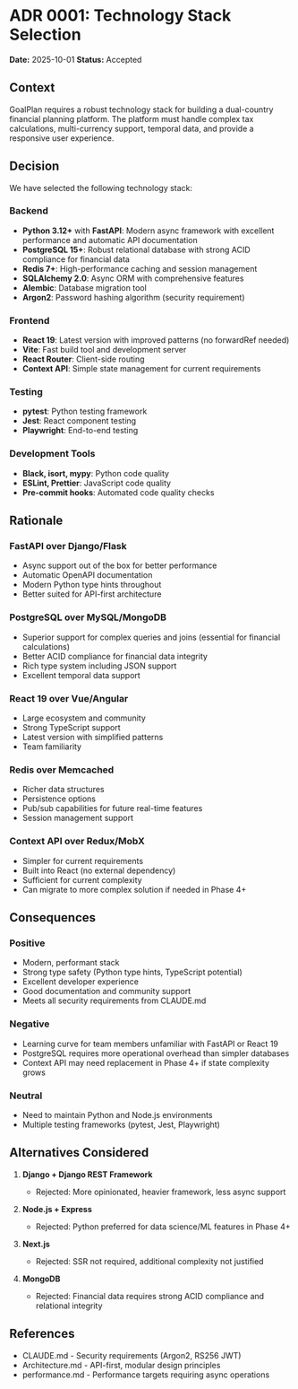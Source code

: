 # ADR 0001: Technology Stack Selection

**Date:** 2025-10-01
**Status:** Accepted

## Context

GoalPlan requires a robust technology stack for building a dual-country financial planning platform. The platform must handle complex tax calculations, multi-currency support, temporal data, and provide a responsive user experience.

## Decision

We have selected the following technology stack:

### Backend
- **Python 3.12+** with **FastAPI**: Modern async framework with excellent performance and automatic API documentation
- **PostgreSQL 15+**: Robust relational database with strong ACID compliance for financial data
- **Redis 7+**: High-performance caching and session management
- **SQLAlchemy 2.0**: Async ORM with comprehensive features
- **Alembic**: Database migration tool
- **Argon2**: Password hashing algorithm (security requirement)

### Frontend
- **React 19**: Latest version with improved patterns (no forwardRef needed)
- **Vite**: Fast build tool and development server
- **React Router**: Client-side routing
- **Context API**: Simple state management for current requirements

### Testing
- **pytest**: Python testing framework
- **Jest**: React component testing
- **Playwright**: End-to-end testing

### Development Tools
- **Black, isort, mypy**: Python code quality
- **ESLint, Prettier**: JavaScript code quality
- **Pre-commit hooks**: Automated code quality checks

## Rationale

### FastAPI over Django/Flask
- Async support out of the box for better performance
- Automatic OpenAPI documentation
- Modern Python type hints throughout
- Better suited for API-first architecture

### PostgreSQL over MySQL/MongoDB
- Superior support for complex queries and joins (essential for financial calculations)
- Better ACID compliance for financial data integrity
- Rich type system including JSON support
- Excellent temporal data support

### React 19 over Vue/Angular
- Large ecosystem and community
- Strong TypeScript support
- Latest version with simplified patterns
- Team familiarity

### Redis over Memcached
- Richer data structures
- Persistence options
- Pub/sub capabilities for future real-time features
- Session management support

### Context API over Redux/MobX
- Simpler for current requirements
- Built into React (no external dependency)
- Sufficient for current complexity
- Can migrate to more complex solution if needed in Phase 4+

## Consequences

### Positive
- Modern, performant stack
- Strong type safety (Python type hints, TypeScript potential)
- Excellent developer experience
- Good documentation and community support
- Meets all security requirements from CLAUDE.md

### Negative
- Learning curve for team members unfamiliar with FastAPI or React 19
- PostgreSQL requires more operational overhead than simpler databases
- Context API may need replacement in Phase 4+ if state complexity grows

### Neutral
- Need to maintain Python and Node.js environments
- Multiple testing frameworks (pytest, Jest, Playwright)

## Alternatives Considered

1. **Django + Django REST Framework**
   - Rejected: More opinionated, heavier framework, less async support

2. **Node.js + Express**
   - Rejected: Python preferred for data science/ML features in Phase 4+

3. **Next.js**
   - Rejected: SSR not required, additional complexity not justified

4. **MongoDB**
   - Rejected: Financial data requires strong ACID compliance and relational integrity

## References

- CLAUDE.md - Security requirements (Argon2, RS256 JWT)
- Architecture.md - API-first, modular design principles
- performance.md - Performance targets requiring async operations
